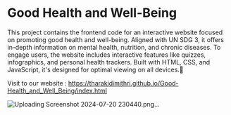 # Good Health and Well-Being

This project contains the frontend code for an interactive website focused on promoting good health and well-being. Aligned with UN SDG 3, it offers in-depth information on mental health, nutrition, and chronic diseases. To engage users, the website includes interactive features like quizzes, infographics, and personal health trackers. Built with HTML, CSS, and JavaScript, it's designed for optimal viewing on all devices.💚

Visit to our website : 
https://tharakidimithri.github.io/Good-Health_and_Well_Being/index.html

![Uploading Screenshot 2024-07-20 230440.png…]()
